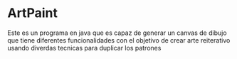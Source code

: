 # ArtPaint
Este es un programa en java que es capaz de generar un canvas de dibujo que tiene diferentes funcionalidades con el objetivo de crear arte reiterativo usando diverdas tecnicas para duplicar los patrones 
